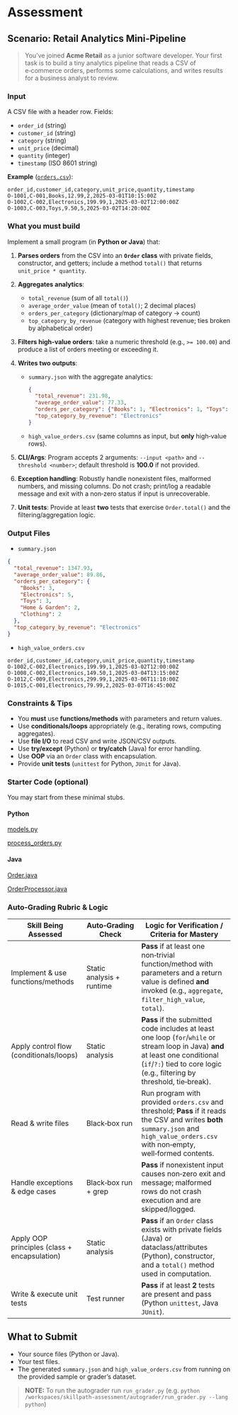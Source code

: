 # Assessment

## Scenario: Retail Analytics Mini‑Pipeline

>You’ve joined **Acme Retail** as a junior software developer. Your first task is to build a tiny analytics pipeline that reads a CSV of e‑commerce orders, performs some calculations, and writes results for a business analyst to review.

### Input

A CSV file with a header row. Fields:

* `order_id` (string)
* `customer_id` (string)
* `category` (string)
* `unit_price` (decimal)
* `quantity` (integer)
* `timestamp` (ISO 8601 string)

**Example** ([`orders.csv`](orders.csv)):

```
order_id,customer_id,category,unit_price,quantity,timestamp
O-1001,C-001,Books,12.99,2,2025-03-01T10:15:00Z
O-1002,C-002,Electronics,199.99,1,2025-03-02T12:00:00Z
O-1003,C-003,Toys,9.50,5,2025-03-02T14:20:00Z
```

### What you must build

Implement a small program (in **Python or Java**) that:

1. **Parses orders** from the CSV into an **`Order` class** with private fields, constructor, and getters; include a method `total()` that returns `unit_price * quantity`.
2. **Aggregates analytics**:

   * `total_revenue` (sum of all `total()`)
   * `average_order_value` (mean of `total()`; 2 decimal places)
   * `orders_per_category` (dictionary/map of category → count)
   * `top_category_by_revenue` (category with highest revenue; ties broken by alphabetical order)
3. **Filters high‑value orders**: take a numeric threshold (e.g., `>= 100.00`) and produce a list of orders meeting or exceeding it.
4. **Writes two outputs**:

   * `summary.json` with the aggregate analytics:

     ```json
     {
       "total_revenue": 231.98,
       "average_order_value": 77.33,
       "orders_per_category": {"Books": 1, "Electronics": 1, "Toys": 1},
       "top_category_by_revenue": "Electronics"
     }
     ```
   * `high_value_orders.csv` (same columns as input, but **only** high‑value rows).
5. **CLI/Args**: Program accepts 2 arguments: `--input <path>` and `--threshold <number>`; default threshold is **100.0** if not provided.
6. **Exception handling**: Robustly handle nonexistent files, malformed numbers, and missing columns. Do not crash; print/log a readable message and exit with a non‑zero status if input is unrecoverable.
7. **Unit tests**: Provide at least **two** tests that exercise `Order.total()` and the filtering/aggregation logic.

### Output Files

* `summary.json`

```json
{
  "total_revenue": 1347.93,
  "average_order_value": 89.86,
  "orders_per_category": {
    "Books": 3,
    "Electronics": 5,
    "Toys": 3,
    "Home & Garden": 2,
    "Clothing": 2
  },
  "top_category_by_revenue": "Electronics"
}
```

* `high_value_orders.csv`

```
order_id,customer_id,category,unit_price,quantity,timestamp
O-1002,C-002,Electronics,199.99,1,2025-03-02T12:00:00Z
O-1008,C-002,Electronics,149.50,1,2025-03-04T13:15:00Z
O-1012,C-009,Electronics,299.99,1,2025-03-06T11:10:00Z
O-1015,C-001,Electronics,79.99,2,2025-03-07T16:45:00Z
```


### Constraints & Tips

* You **must** use **functions/methods** with parameters and return values.
* Use **conditionals/loops** appropriately (e.g., iterating rows, computing aggregates).
* Use **file I/O** to read CSV and write JSON/CSV outputs.
* Use **try/except** (Python) or **try/catch** (Java) for error handling.
* Use **OOP** via an `Order` class with encapsulation.
* Provide **unit tests** (`unittest` for Python, `JUnit` for Java).

### Starter Code (optional)

You may start from these minimal stubs.

#### Python

[models.py](starter-code/python/models.py)

[process_orders.py](starter-code/python/process_orders.py)

#### Java

[Order.java](starter-code/java/Order.java)

[OrderProcessor.java](starter-code/java/OrderProcessor.java)

### Auto‑Grading Rubric & Logic

| Skill Being Assessed                         | Auto‑Grading Check        | Logic for Verification / Criteria for Mastery                                                                                                                                                               |
| -------------------------------------------- | ------------------------- | ----------------------------------------------------------------------------------------------------------------------------------------------------------------------------------------------------------- |
| Implement & use functions/methods            | Static analysis + runtime | **Pass** if at least one non‑trivial function/method with parameters and a return value is defined **and** invoked (e.g., `aggregate`, `filter_high_value`, `total`).                                       |
| Apply control flow (conditionals/loops)      | Static analysis           | **Pass** if the submitted code includes at least one loop (`for`/`while` or stream loop in Java) **and** at least one conditional (`if`/`?:`) tied to core logic (e.g., filtering by threshold, tie‑break). |
| Read & write files                           | Black‑box run             | Run program with provided `orders.csv` and threshold; **Pass** if it reads the CSV and writes **both** `summary.json` and `high_value_orders.csv` with non‑empty, well‑formed contents.                     |
| Handle exceptions & edge cases               | Black‑box run + grep      | **Pass** if nonexistent input causes non‑zero exit and message; malformed rows do not crash execution and are skipped/logged.                                                                               |
| Apply OOP principles (class + encapsulation) | Static analysis           | **Pass** if an `Order` class exists with private fields (Java) or dataclass/attributes (Python), constructor, and a `total()` method used in computation.                                                   |
| Write & execute unit tests                   | Test runner               | **Pass** if at least **2** tests are present and pass (Python `unittest`, Java `JUnit`).                                                                                                                    |
## What to Submit

* Your source files (Python or Java).
* Your test files.
* The generated `summary.json` and `high_value_orders.csv` from running on the provided sample or grader’s dataset.

> **NOTE:** To run the autograder run `run_grader.py` (e.g. `python /workspaces/skillpath-assessment/autograder/run_grader.py --lang python`)



